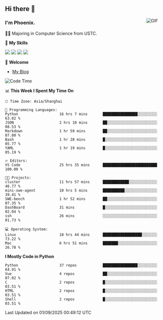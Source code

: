 ## Hi there 👋
<img align="right" alt="GIF" src="https://raw.githubusercontent.com/JoeyBling/JoeyBling/master/pic/pusheencode.gif" />

### I'm Phoenix.

👨‍🎓 Majoring in Computer Science from USTC.

🌟 **My Skills**

![](https://img.shields.io/badge/-Python-3e74a2?style=flat-square&logo=Python&logoColor=fff)
![](https://img.shields.io/badge/-C++-9f62a5?style=flat&logo=cplusplus&logoColor=white)
![](https://img.shields.io/badge/-Linux-185886?style=flat-square&logo=Linux&logoColor=fff)
![](https://img.shields.io/badge/-Rust-ff4136?style=flat-square&logo=Rust&logoColor=fff)

💬 **Welcome**

- [My Blog](https://ysy-phoenix.github.io/)

<!--START_SECTION:waka-->
![Code Time](http://img.shields.io/badge/Code%20Time-1%2C822%20hrs%2059%20mins-blue)

📊 **This Week I Spent My Time On** 

```text
🕑︎ Time Zone: Asia/Shanghai

💬 Programming Languages: 
Python                   16 hrs 7 mins       ████████████████░░░░░░░░░   63.02 % 
JSON                     2 hrs 10 mins       ██░░░░░░░░░░░░░░░░░░░░░░░   08.53 % 
Markdown                 1 hr 59 mins        ██░░░░░░░░░░░░░░░░░░░░░░░   07.80 % 
Bash                     1 hr 28 mins        █░░░░░░░░░░░░░░░░░░░░░░░░   05.77 % 
YAML                     1 hr 19 mins        █░░░░░░░░░░░░░░░░░░░░░░░░   05.19 % 

🔥 Editors: 
VS Code                  25 hrs 35 mins      █████████████████████████   100.00 % 

🐱‍💻 Projects: 
cluster                  11 hrs 57 mins      ████████████░░░░░░░░░░░░░   46.77 % 
mini-swe-agent           10 hrs 5 mins       ██████████░░░░░░░░░░░░░░░   39.41 % 
SWE-bench                1 hr 52 mins        ██░░░░░░░░░░░░░░░░░░░░░░░   07.35 % 
DashBoard                31 mins             █░░░░░░░░░░░░░░░░░░░░░░░░   02.04 % 
ssh                      26 mins             ░░░░░░░░░░░░░░░░░░░░░░░░░   01.73 % 

💻 Operating System: 
Linux                    18 hrs 44 mins      ██████████████████░░░░░░░   73.22 % 
Mac                      6 hrs 51 mins       ███████░░░░░░░░░░░░░░░░░░   26.78 % 
```

**I Mostly Code in Python** 

```text
Python                   37 repos            ████████████████░░░░░░░░░   64.91 % 
Vue                      4 repos             ██░░░░░░░░░░░░░░░░░░░░░░░   07.02 % 
C                        2 repos             █░░░░░░░░░░░░░░░░░░░░░░░░   03.51 % 
HTML                     2 repos             █░░░░░░░░░░░░░░░░░░░░░░░░   03.51 % 
Shell                    2 repos             █░░░░░░░░░░░░░░░░░░░░░░░░   03.51 % 
```




 Last Updated on 01/09/2025 00:49:12 UTC
<!--END_SECTION:waka-->

<!--
**ysy-phoenix/ysy-phoenix** is a ✨ _special_ ✨ repository because its `README.md` (this file) appears on your GitHub profile.

Here are some ideas to get you started:

- 🔭 I’m currently working on ...
- 🌱 I’m currently learning ...
- 👯 I’m looking to collaborate on ...
- 🤔 I’m looking for help with ...
- 💬 Ask me about ...
- 📫 How to reach me: ...
- 😄 Pronouns: ...
- ⚡ Fun fact: ...
-->
